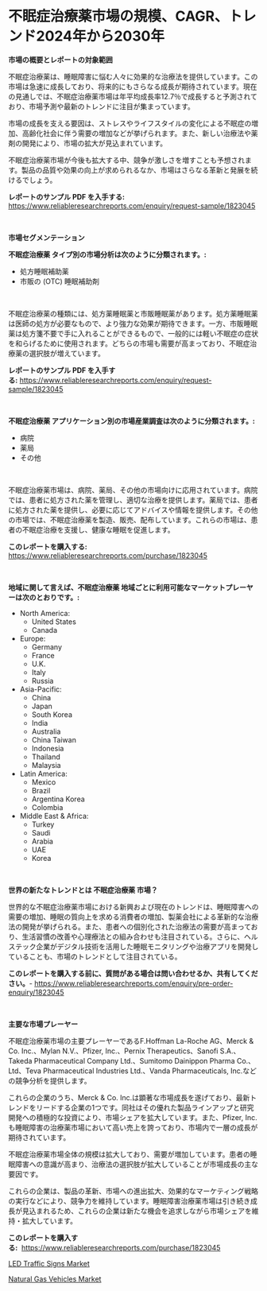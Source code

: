 <p><h1>不眠症治療薬市場の規模、CAGR、トレンド2024年から2030年</h1></p><p><strong>市場の概要とレポートの対象範囲</strong></p>
<p><p>不眠症治療薬は、睡眠障害に悩む人々に効果的な治療法を提供しています。この市場は急速に成長しており、将来的にもさらなる成長が期待されています。現在の見通しでは、不眠症治療薬市場は年平均成長率12.7％で成長すると予測されており、市場予測や最新のトレンドに注目が集まっています。</p><p>市場の成長を支える要因は、ストレスやライフスタイルの変化による不眠症の増加、高齢化社会に伴う需要の増加などが挙げられます。また、新しい治療法や薬剤の開発により、市場の拡大が見込まれています。</p><p>不眠症治療薬市場が今後も拡大する中、競争が激しさを増すことも予想されます。製品の品質や効果の向上が求められるなか、市場はさらなる革新と発展を続けるでしょう。</p></p>
<p><strong>レポートのサンプル PDF を入手する:</strong> <a href="https://www.reliableresearchreports.com/enquiry/request-sample/1823045">https://www.reliableresearchreports.com/enquiry/request-sample/1823045</a></p>
<p>&nbsp;</p>
<p><strong>市場セグメンテーション</strong></p>
<p><strong>不眠症治療薬 タイプ別の市場分析は次のように分類されます。:</strong></p>
<p><ul><li>処方睡眠補助薬</li><li>市販の (OTC) 睡眠補助剤</li></ul></p>
<p>&nbsp;</p>
<p><p>不眠症治療薬の種類には、処方薬睡眠薬と市販睡眠薬があります。処方薬睡眠薬は医師の処方が必要なもので、より強力な効果が期待できます。一方、市販睡眠薬は処方箋不要で手に入れることができるもので、一般的には軽い不眠症の症状を和らげるために使用されます。どちらの市場も需要が高まっており、不眠症治療薬の選択肢が増えています。</p></p>
<p><strong>レポートのサンプル PDF を入手する:</strong>&nbsp;<a href="https://www.reliableresearchreports.com/enquiry/request-sample/1823045">https://www.reliableresearchreports.com/enquiry/request-sample/1823045</a></p>
<p>&nbsp;</p>
<p><strong> 不眠症治療薬 アプリケーション別の市場産業調査は次のように分類されます。:</strong></p>
<p><ul><li>病院</li><li>薬局</li><li>その他</li></ul></p>
<p>&nbsp;</p>
<p><p>不眠症治療薬市場は、病院、薬局、その他の市場向けに応用されています。病院では、患者に処方された薬を管理し、適切な治療を提供します。薬局では、患者に処方された薬を提供し、必要に応じてアドバイスや情報を提供します。その他の市場では、不眠症治療薬を製造、販売、配布しています。これらの市場は、患者の不眠症治療を支援し、健康な睡眠を促進します。</p></p>
<p><strong>このレポートを購入する:</strong>&nbsp; <a href="https://www.reliableresearchreports.com/purchase/1823045">https://www.reliableresearchreports.com/purchase/1823045</a></p>
<p>&nbsp;</p>
<p><strong>地域に関して言えば、不眠症治療薬 地域ごとに利用可能なマーケットプレーヤーは次のとおりです。:</strong></p>
<p><ul>
    <li>
        North America:
        <ul>
            <li>United States</li>
            <li>Canada</li>
        </ul>
    </li>
    <li>
        Europe:
        <ul>
            <li>Germany</li>
            <li>France</li>
            <li>U.K.</li>
            <li>Italy</li>
            <li>Russia</li>
        </ul>
    </li>
    <li>
        Asia-Pacific:
        <ul>
            <li>China</li>
            <li>Japan</li>
            <li>South Korea</li>
            <li>India</li>
            <li>Australia</li>
            <li>China Taiwan</li>
            <li>Indonesia</li>
            <li>Thailand</li>
            <li>Malaysia</li>
        </ul>
    </li>
    <li>
        Latin America:
        <ul>
            <li>Mexico</li>
            <li>Brazil</li>
            <li>Argentina Korea</li>
            <li>Colombia</li>
        </ul>
    </li>
    <li>
        Middle East & Africa:
        <ul>
            <li>Turkey</li>
            <li>Saudi</li>
            <li>Arabia</li>
            <li>UAE</li>
            <li>Korea</li>
        </ul>
    </li>
    </ul></p>
<p>&nbsp;</p>
<p><strong>世界の新たなトレンドとは 不眠症治療薬 市場？</strong></p>
<p><p>世界的な不眠症治療薬市場における新興および現在のトレンドは、睡眠障害への需要の増加、睡眠の質向上を求める消費者の増加、製薬会社による革新的な治療法の開発が挙げられる。また、患者への個別化された治療法の需要が高まっており、生活習慣の改善や心理療法との組み合わせも注目されている。さらに、ヘルステック企業がデジタル技術を活用した睡眠モニタリングや治療アプリを開発していることも、市場のトレンドとして注目されている。</p></p>
<p><strong>このレポートを購入する前に、質問がある場合は問い合わせるか、共有してください。</strong>- <a href="https://www.reliableresearchreports.com/enquiry/pre-order-enquiry/1823045">https://www.reliableresearchreports.com/enquiry/pre-order-enquiry/1823045</a></p>
<p>&nbsp;</p>
<p><strong>主要な市場プレーヤー</strong></p>
<p><p>不眠症治療薬市場の主要プレーヤーであるF.Hoffman La-Roche AG、Merck & Co. Inc.、Mylan N.V.、Pfizer, Inc.、Pernix Therapeutics、Sanofi S.A.、Takeda Pharmaceutical Company Ltd.、Sumitomo Dainippon Pharma Co.、Ltd、Teva Pharmaceutical Industries Ltd.、Vanda Pharmaceuticals, Inc.などの競争分析を提供します。 </p><p>これらの企業のうち、Merck & Co. Inc.は顕著な市場成長を遂げており、最新トレンドをリードする企業の1つです。同社はその優れた製品ラインアップと研究開発への積極的な投資により、市場シェアを拡大しています。また、Pfizer, Inc.も睡眠障害の治療薬市場において高い売上を誇っており、市場内で一層の成長が期待されています。 </p><p>不眠症治療薬市場全体の規模は拡大しており、需要が増加しています。患者の睡眠障害への意識が高まり、治療法の選択肢が拡大していることが市場成長の主な要因です。 </p><p>これらの企業は、製品の革新、市場への進出拡大、効果的なマーケティング戦略の実行などにより、競争力を維持しています。睡眠障害治療薬市場は引き続き成長が見込まれるため、これらの企業は新たな機会を追求しながら市場シェアを維持・拡大しています。</p></p>
<p><strong>このレポートを購入する:</strong>&nbsp;&nbsp;<a href="https://www.reliableresearchreports.com/purchase/1823045">https://www.reliableresearchreports.com/purchase/1823045</a></p>
<p><p><a href="https://extreme-scabiosa-c81.notion.site/LED-Traffic-Signs-Market-Research-Report-Unlocks-Analysis-on-the-Market-Financial-Status-Market-Siz-1efd52693c9e4fac90ee0a9433acfbf9">LED Traffic Signs Market</a></p><p><a href="https://adventurous-uranium-ef9.notion.site/Natural-Gas-Vehicles-Market-Size-Focuses-on-Market-Dynamics-In-Depth-Analysis-and-Future-Projection-e4836768b2494dad95051267b08fa6d9">Natural Gas Vehicles Market</a></p></p>